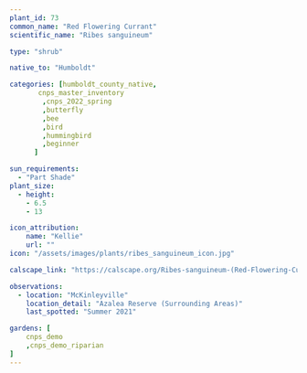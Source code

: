 ```yaml
---
plant_id: 73
common_name: "Red Flowering Currant"
scientific_name: "Ribes sanguineum"

type: "shrub"

native_to: "Humboldt"

categories: [humboldt_county_native,
       cnps_master_inventory
        ,cnps_2022_spring
        ,butterfly
        ,bee
        ,bird
        ,hummingbird 
        ,beginner
      ]

sun_requirements:
  - "Part Shade"
plant_size:
  - height: 
    - 6.5
    - 13

icon_attribution: 
    name: "Kellie"
    url: "" 
icon: "/assets/images/plants/ribes_sanguineum_icon.jpg"

calscape_link: "https://calscape.org/Ribes-sanguineum-(Red-Flowering-Currant)"

observations: 
  - location: "McKinleyville"
    location_detail: "Azalea Reserve (Surrounding Areas)"
    last_spotted: "Summer 2021"

gardens: [ 
    cnps_demo
    ,cnps_demo_riparian
]
---
```



